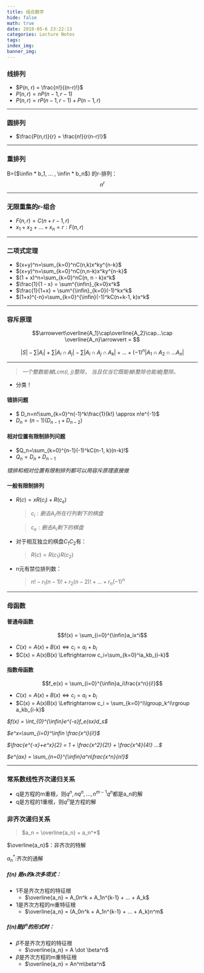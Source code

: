 ```yaml
---
title: 组合数学
hide: false
math: true
date: 2018-05-6 23:22:13
categories: Lecture Notes
tags:
index_img:
banner_img:
---
```

<!--more-->
### 线排列

* $P(n, r) = \frac{n!}{(n-r)!}$
* $P(n, r) = nP(n-1, r-1)$
* $P(n,r) = rP(n-1, r-1) + P(n-1, r)$

---

### 圆排列

* $\frac{P(n,r)}{r} = \frac{n!}{r(n-r)!}$

---

### 重排列

B={$\infin * b_1, … , \infin * b_n$} 的r-排列：$$n^r$$

---

### 无限重集的r-组合

* $F(n,r) = C(n + r - 1, r)$
* $x_1 + x_2 + … + x_n = r  :  F(n, r)$

---

### 二项式定理

* $(x+y)^n=\sum_{k=0}^nC(n,k)x^ky^{n-k}$
* $(x+y)^n=\sum_{k=0}^nC(n,n-k)x^ky^{n-k}$
* $(1 + x)^n=\sum_{k=0}^nC(n, n - k)x^k$
* $\frac{1}{1 - x} = \sum^{\infin}_{k=0}x^k$
* $\frac{1}{1+x} = \sum^{\infin}_{k=0}(-1)^kx^k$
* $(1+x)^{-n}=\sum_{k=0}^{\infin}(-1)^kC(n+k-1, k)x^k$

---

### 容斥原理

$$\arrowvert\overline{A_1}\cap\overline{A_2}\cap…\cap \overline{A_n}\arrowvert = $$

$$ |S| - \sum|A_i| + \sum|A_i \cap A_j| - \sum|A_i \cap A_j \cap A_k| + … + (-1)^n|A_1 \cap A_2 \cap … A_n| $$

---

> *一个整数能被Lcm(i, j)整除， 当且仅当它既能被i整除也能被j整除。*

* 分类！

#### 错排问题

* $ D_n=n!\sum_{k=0}^n(-1)^k\frac{1}{k!} \approx n!e^{-1}$
* $D_n = (n-1)(D_{n-1}+D_{n-2})$

#### 相对位置有限制排列问题

* $Q_n=\sum_{k=0}^{n-1}(-1)^kC(n-1, k)(n-k)!$
* $Q_n = D_n + D_{n-1}$

*错排和相对位置有限制排列都可以用容斥原理直接做*

#### 一般有限制排列

* $R(c) = xR(c_i) + R(c_e)$

  > $c_i:删去A_i所在行列剩下的棋盘$

  > $c_e:删去A_i剩下的棋盘$

* 对于相互独立的棋盘$C_1C_2$有：

  > $R(c) = R(c_1)R(c_2)$

* n元有禁位排列数：

  > $n! - r_1(n-1)! + r_2(n-2)! + … + r_n(-1)^n$


---

### 母函数

#### 普通母函数

$$f(x) = \sum_{i=0}^{\infin}a_ix^i$$

* $C(x) = A(x) + B(x)\Leftrightarrow c_i=a_i+b_i$
* $C(x) = A(x)B(x) \Leftrightarrow c_i=\sum_{k=0}^ia_kb_{i-k}$

#### 指数母函数

$$f_e(x) = \sum_{i=0}^{\infin}a_i\frac{x^n}{i!}$$

* $C(x) = A(x) + B(x) \Leftrightarrow c_i = a_i + b_i$
* $C(x) = A(x)B(x) \Leftrightarrow c_i = \sum_{k=0}^i\lgroup_k^i\rgroup a_kb_{i-k}$

*$f(x) = \int_{0}^{\infin}e^{-s}f_e(sx)d_s$*

*$e^x=\sum_{i=0}^\infin \frac{x^i}{i!}$*

*$\frac{e^{-x}+e^x}{2} = 1 + \frac{x^2}{2!} + \frac{x^4}{4!} …$*

*$e^{ax} = \sum_{n=0}^{\infin}a^n\frac{x^n}{n!}$*

---

### 常系数线性齐次递归关系

* q是方程的m重根，则$q^n,  nq^n, …, n^{m-1}q^n$都是a_n的解
* q是方程的1重根，则$q^n$是方程的解

### 非齐次递归关系

> $a_n = \overline{a_n} + a_n^*$

$\overline{a_n}$：非齐次的特解

$a_n^*:$齐次的通解

##### f(n) 是n的k次多项式：

* 1不是齐次方程的特征根
  * $\overline{a_n} = A_0n^k + A_1n^{k-1} + … + A_k$
* 1是齐次方程的m重特征根
  * $\overline{a_n} = (A_0n^k + A_1n^{k-1} + … + A_k)n^m$

##### f(n)是$\beta^n$的形式时：

* $\beta$不是齐次方程的特征根
  * $\overline{a_n} = A \dot \beta^n$
* $\beta$是齐次方程的m重特征根
  * $\overline{a_n} = An^m\beta^n$

